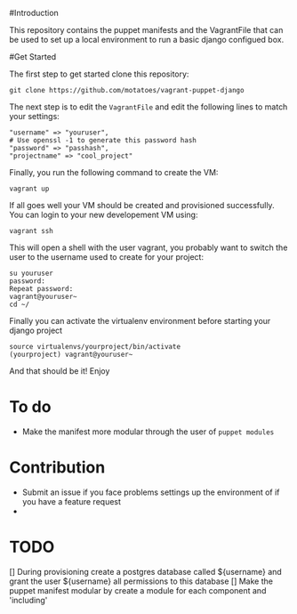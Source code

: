 #Introduction

This repository contains the puppet manifests and the VagrantFile that can be used to set up a local environment to run a basic django configued box.  

#Get Started

The first step to get started clone this repository:

`git clone https://github.com/motatoes/vagrant-puppet-django`

The next step is to edit the `VagrantFile` and edit the following lines to match your settings:

```
"username" => "youruser",
# Use openssl -1 to generate this password hash
"password" => "passhash",
"projectname" => "cool_project"
```

Finally, you run the following command to create the VM:

```
vagrant up
```


If all goes well your VM should be created and provisioned successfully. You can login to your new developement VM using:

```
vagrant ssh
```

This will open a shell with the user vagrant, you probably want to switch the user to the username used to create for your project:

```
su youruser
password:
Repeat password:
vagrant@youruser~ 
cd ~/
```

Finally you can activate the virtualenv environment before starting your django project

```
source virtualenvs/yourproject/bin/activate
(yourproject) vagrant@youruser~
```


And that should be it! Enjoy


# To do
- Make the manifest more modular through the user of `puppet modules`

# Contribution

- Submit an issue if you face problems settings up the environment of if you have a feature request
- 
# TODO

[] During provisioning create a postgres database called ${username} and grant the user ${username} all permissions to this database
[] Make the puppet manifest modular by create a module for each component and 'including'
